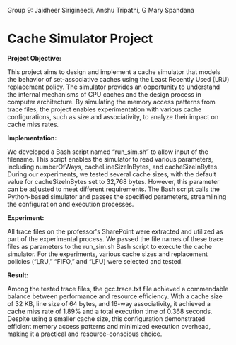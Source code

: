 Group 9: Jaidheer Sirigineedi, Anshu Tripathi, G Mary Spandana

# Cache Simulator Project


**Project Objective:**

This project aims to design and implement a cache simulator that models the behavior of set-associative caches using the Least Recently Used (LRU) replacement policy. The simulator provides an opportunity to understand the internal mechanisms of CPU caches and the design process in computer architecture. By simulating the memory access patterns from trace files, the project enables experimentation with various cache configurations, such as size and associativity, to analyze their impact on cache miss rates.


**Implementation:**

We developed a Bash script named “run_sim.sh” to allow input of the filename. This script enables the simulator to read various parameters, including numberOfWays, cacheLineSizeInBytes, and cacheSizeInBytes. During our experiments, we tested several cache sizes, with the default value for cacheSizeInBytes set to 32,768 bytes. However, this parameter can be adjusted to meet different requirements. The Bash script calls the Python-based simulator and passes the specified parameters, streamlining the configuration and execution processes.

**Experiment:**

All trace files on the professor's SharePoint were extracted and utilized as part of the experimental process. We passed the file names of these trace files as parameters to the run_sim.sh Bash script to execute the cache simulator. For the experiments, various cache sizes and replacement policies (“LRU,” “FIFO,” and “LFU) were selected and tested.

**Result:**

Among the tested trace files, the gcc.trace.txt file achieved a commendable balance between performance and resource efficiency. With a cache size of 32 KB, line size of 64 bytes, and 16-way associativity, it achieved a cache miss rate of 1.89% and a total execution time of 0.368 seconds. Despite using a smaller cache size, this configuration demonstrated efficient memory access patterns and minimized execution overhead, making it a practical and resource-conscious choice.
